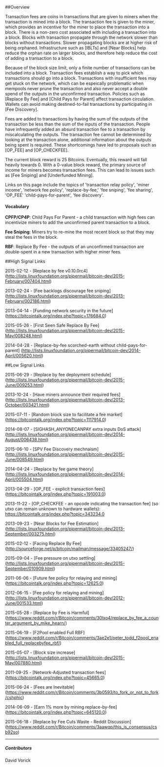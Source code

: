 ##Overview

Transaction fees are coins in transactions that are given to miners when the transaction is mined into a block. The transaction fee is given to the miner, which provides an incentive for the miner to place the transaction into a block. There is a non-zero cost associated with including a transaction into a block. Blocks with transaction propagate through the network slower than blocks without transactions. Slower propagating blocks are at higher risk of being orphaned. Infrastructure such as [IBLTs] and [Near Blocks] help reduce the orphan rate on larger blocks, and therefore help reduce the cost of adding a transaction to a block.

Because of the block size limit, only a finite number of transactions can be included into a block. Transaction fees establish a way to pick which transactions should go into a block. Transactions with insufficient fees may get stuck on the network, which can be espeically problematic when mempools never prune the transaction and also never accept a double spend of the outputs in the unconfirmed transaction. Policies such as [Replace By Fee] and [Child Pays for Parent] affect transaction circulation. Wallets can avoid making destined-to-fail transactions by participating in [Fee Discovery].

Fees are added to transactions by having the sum of the outputs of the transaction be less than the sum of the inputs of the transaction. People have infrequently added an absurd transaction fee to a transaction by miscalculating the outputs. The transaction fee cannot be determined by looking at the transaction alone, additional information about the outputs being spent is required. These shortcomings have led to proposals such as [OP_FEE] and [OP_CHECKFEE].

The current block reward is 25 Bitcoins. Eventually, this reward will fall heavily towards 0. With a 0-value block reward, the primary source of income for miners becomes transaction fees. This can lead to issues such as [Fee Sniping] and [Underfunded Mining].

Links on this page include the topics of 'transaction relay policy', 'miner income', 'network fee policy', 'replace-by-fee,' 'fee sniping', 'fee sharing', 'OP_FEE' 'child-pays-for-parent', 'fee discovery'.

#### Vocabulary

**CPFP/CP4P**: Child Pays For Parent - a child transaction with high fees can incentivize miners to add the unconfirmed parent transaction to a block.

**Fee Sniping**: Miners try to re-mine the most recent block so that they may steal the fees in the block.

**RBF**: Replace By Fee - the outputs of an unconfirmed transaction are double-spent in a new transaction with higher miner fees.

##High Signal Links

2015-02-12 - [Replace by fee v0.10.0rc4] (http://lists.linuxfoundation.org/pipermail/bitcoin-dev/2015-February/007404.html)

2013-02-24 - [Fee backlogs discourage fee sniping] (http://lists.linuxfoundation.org/pipermail/bitcoin-dev/2013-February/002186.html)

2013-04-14 - [Funding network security in the future] (https://bitcointalk.org/index.php?topic=176684.0)

2015-05-26 - [First Seen Safe Replace By Fee] (http://lists.linuxfoundation.org/pipermail/bitcoin-dev/2015-May/008248.html)

2014-04-28 - [Replace-by-fee scorched-earth without child-pays-for-parent] (http://lists.linuxfoundation.org/pipermail/bitcoin-dev/2014-April/005620.html)

##Low Signal Links

2015-06-29 - [Replace by fee deployment schedule] (http://lists.linuxfoundation.org/pipermail/bitcoin-dev/2015-June/009253.html)

2013-10-24 - [Have miners announce their required fees] (http://lists.linuxfoundation.org/pipermail/bitcoin-dev/2013-October/003421.html)

2015-07-11 - [Random block size to facilitate a fee market] (https://bitcointalk.org/index.php?topic=1117914.0)

2014-08-07 - [SIGHASH_ANYONECANPAY extra inputs DoS attack] (http://lists.linuxfoundation.org/pipermail/bitcoin-dev/2014-August/006438.html)

2015-06-10 - [SPV Fee Discovery mechnaism] (http://lists.linuxfoundation.org/pipermail/bitcoin-dev/2015-June/008549.html)

2014-04-24 - [Replace by fee game theory] (http://lists.linuxfoundation.org/pipermail/bitcoin-dev/2014-April/005504.html)

2013-04-29 - [OP_FEE - explicit transaction fees] (https://bitcointalk.org/index.php?topic=191003.0)

2013-11-22 - [OP_CHECKFEE - an opcode indicating the transaction fee] (so utxo can remain unknown to hardware wallets): https://bitcointalk.org/index.php?topic=343234.0

2013-09-23 - [Near Blocks for Fee Estimation] (http://lists.linuxfoundation.org/pipermail/bitcoin-dev/2013-September/003275.html)

2015-02-12 - [Facing Replace By Fee] (http://sourceforge.net/p/bitcoin/mailman/message/33405247/)

2015-09-04 - [Fee pressure on utxo settling] (http://lists.linuxfoundation.org/pipermail/bitcoin-dev/2015-September/010909.html)

2011-06-06 - [Future fee policy for relaying and mining] (https://bitcointalk.org/index.php?topic=12625.0)

2012-06-15 - [Fee policy for relaying and mining] (http://lists.linuxfoundation.org/pipermail/bitcoin-dev/2012-June/001533.html)

2015-05-28 - [Replace by Fee is Harmful] (https://www.reddit.com/r/Bitcoin/comments/30lxo4/replace_by_fee_a_counter_argument_by_mike_hearn/)

2015-06-19 - [F2Pool enabled Full RBF] (https://www.reddit.com/r/Bitcoin/comments/3ae2e1/peter_todd_f2pool_enabled_full_replacebyfee_rbf/)

2015-05-07 - [Block size increase] (http://lists.linuxfoundation.org/pipermail/bitcoin-dev/2015-May/007880.html)

2011-09-25 - [Network-Adjusted transaction fees] (https://bitcointalk.org/index.php?topic=45665.0)

2015-06-24 - [Fees are Inevitable] (https://www.reddit.com/r/Bitcoin/comments/3b0593/to_fork_or_not_to_fork/cshphic)

2014-06-09 - [Earn 1% more by mining replace-by-fee] (https://bitcointalk.org/index.php?topic=645120.0)

2015-06-18 - [Replace by Fee Cuts Waste - Reddit Discussion] (https://www.reddit.com/r/Bitcoin/comments/3aawqp/this_is_consensus/csb92so)

------

##### Contributors

David Vorick
